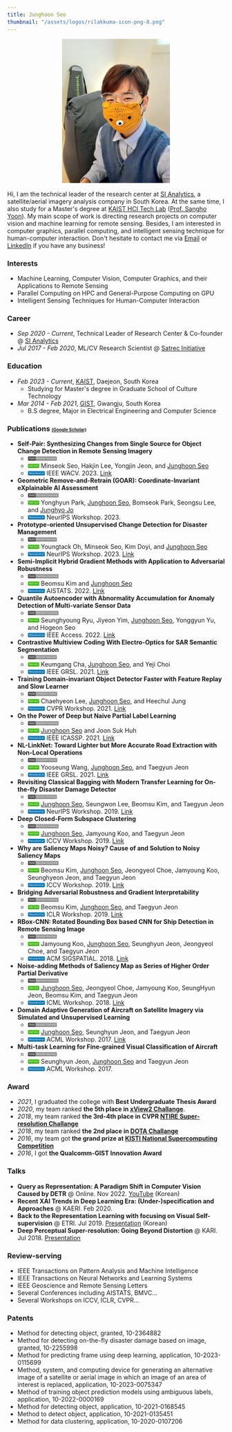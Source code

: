 ```yaml
---
title: Junghoon Seo
thumbnail: "/assets/logos/rilakkuma-icon-png-8.png"
---
```


<div style="text-align: center"><img src="/assets/YN2n7fI_.jpg" width="250" /></div>


Hi, I am the technical leader of the research center at [SI Analytics](https://www.si-analytics.ai/eng), a satellite/aerial imagery analysis company in South Korea. At the same time, I also study for a Master's degree at [KAIST HCI Tech Lab](https://hcitech.org/) ([Prof. Sangho Yoon](http://hcidesigner.weebly.com/)). My main scope of work is directing research projects on computer vision and machine learning for remote sensing. Besides, I am interested in computer graphics, parallel computing, and intelligent sensing technique for human-computer interaction. Don't hesitate to contact me via [Email](mailto:jhseo@si-analytics.ai) or [LinkedIn](https://www.linkedin.com/in/junghoon-seo/) if you have any business!

### Interests
* Machine Learning, Computer Vision, Computer Graphics, and their Applications to Remote Sensing
* Parallel Computing on HPC and General-Purpose Computing on GPU
* Intelligent Sensing Techniques for Human-Computer Interaction

### Career
* *Sep 2020 - Current*, Technical Leader of Research Center & Co-founder @ [SI Analytics](https://www.si-analytics.ai/eng)
* *Jul 2017 - Feb 2020*, ML/CV Research Scientist @ [Satrec Initiative](https://www.satreci.com/)

### Education
* *Feb 2023 - Current*, [KAIST](https://www.kaist.ac.kr/en/), Daejeon, South Korea
  * Studying for Master's degree in Graduate School of Culture Technology
* *Mar 2014 - Feb 2021*, [GIST](https://www.gist.ac.kr/en/main.html), Gwangju, South Korea
  * B.S degree, Major in Electrical Engineering and Computer Science

### Publications <span style="font-size:0.6em;">[(Google Scholar)](https://scholar.google.com/citations?user=9KBQk-YAAAAJ&hl=en)</span>
* **Self-Pair: Synthesizing Changes from Single Source for Object Change Detection in Remote Sensing Imagery**
  - <img height="10" src="/assets/Field-Remote Sensing-lightgrey.svg">
  - <img height="10" src="/assets/-Authors-brightgreen.svg"> Minseok Seo, Hakjin Lee, Yongjin Jeon, and <U>Junghoon Seo</U>
  - <img height="10" src="/assets/-Presented%20at-blue.svg"> IEEE WACV. 2023. [Link](https://openaccess.thecvf.com/content/WACV2023/html/Seo_Self-Pair_Synthesizing_Changes_From_Single_Source_for_Object_Change_Detection_WACV_2023_paper.html)
* **Geometric Remove-and-Retrain (GOAR): Coordinate-Invariant eXplainable AI Assessment**
  - <img height="10" src="/assets/Field-Machine Learning-lightgrey.svg">
  - <img height="10" src="/assets/-Authors-brightgreen.svg"> Yonghyun Park, <U>Junghoon Seo</U>, Bomseok Park, Seongsu Lee, and <U>Junghyo Jo</U>
  - <img height="10" src="/assets/-Presented%20at-blue.svg"> NeurIPS Workshop. 2023.
* **Prototype-oriented Unsupervised Change Detection for Disaster Management**
  - <img height="10" src="/assets/Field-Remote Sensing-lightgrey.svg">
  - <img height="10" src="/assets/-Authors-brightgreen.svg"> Youngtack Oh, Minseok Seo, Kim Doyi, and <U>Junghoon Seo</U>
  - <img height="10" src="/assets/-Presented%20at-blue.svg"> NeurIPS Workshop. 2023. [Link](https://arxiv.org/abs/2310.09759) 
* **Semi-Implicit Hybrid Gradient Methods with Application to Adversarial Robustness**
  - <img height="10" src="/assets/Field-Machine Learning-lightgrey.svg">  
  - <img height="10" src="/assets/-Authors-brightgreen.svg"> Beomsu Kim and <U>Junghoon Seo</U>
  - <img height="10" src="/assets/-Presented%20at-blue.svg"> AISTATS. 2022. [Link](https://arxiv.org/abs/2202.10523)
* **Quantile Autoencoder with Abnormality Accumulation for Anomaly Detection of Multi-variate Sensor Data**
  - <img height="10" src="/assets/Field-Machine Learning-lightgrey.svg"> 
  - <img height="10" src="/assets/-Authors-brightgreen.svg"> Seunghyoung Ryu, Jiyeon Yim, <U>Junghoon Seo</U>, Yonggyun Yu, and Hogeon Seo
  - <img height="10" src="/assets/-Presented%20at-blue.svg"> IEEE Access. 2022. [Link](https://ieeexplore.ieee.org/abstract/document/9810961/)
* **Contrastive Multiview Coding With Electro-Optics for SAR Semantic Segmentation**
  - <img height="10" src="/assets/Field-Remote Sensing-lightgrey.svg">
  - <img height="10" src="/assets/-Authors-brightgreen.svg"> Keumgang Cha, <U>Junghoon Seo</U>, and Yeji Choi
  - <img height="10" src="/assets/-Presented%20at-blue.svg"> IEEE GRSL. 2021. [Link](https://ieeexplore.ieee.org/abstract/document/9537157?casa_token=BKmjojS1rVUAAAAA:fGEfg34u8sfBOI0rtnaq2vs2wNbFGDr3cjH-Hr9zHkKWsNwaa1EsNywaRz62t6V4jABWErGoPg)
* **Training Domain-invariant Object Detector Faster with Feature Replay and Slow Learner**
  - <img height="10" src="/assets/Field-Computer Vision-lightgrey.svg">
  - <img height="10" src="/assets/-Authors-brightgreen.svg"> Chaehyeon Lee, <U>Junghoon Seo</U>, and Heechul Jung
  - <img height="10" src="/assets/-Presented%20at-blue.svg"> CVPR Workshop. 2021. [Link](https://arxiv.org/abs/2105.14693)
* **On the Power of Deep but Naive Partial Label Learning**
  - <img height="10" src="/assets/Field-Machine Learning-lightgrey.svg"> 
  - <img height="10" src="/assets/-Authors-brightgreen.svg"> <U>Junghoon Seo</U> and Joon Suk Huh
  - <img height="10" src="/assets/-Presented%20at-blue.svg"> IEEE ICASSP. 2021. [Link](https://arxiv.org/abs/2010.11600)
* **NL-LinkNet: Toward Lighter but More Accurate Road Extraction with Non-Local Operations**
  - <img height="10" src="/assets/Field-Computer Vision-lightgrey.svg">
  - <img height="10" src="/assets/-Authors-brightgreen.svg"> Yooseung Wang, <U>Junghoon Seo</U>, and Taegyun Jeon
  - <img height="10" src="/assets/-Presented%20at-blue.svg"> IEEE GRSL. 2021. [Link](https://ieeexplore.ieee.org/document/9336223?fbclid=IwAR05z_8K7UWYGS5Wb6kJEg_1BMGC2BpTXsV0bI8cpCqCKeLWAm8UHFXsEOw)
* **Revisiting Classical Bagging with Modern Transfer Learning for On-the-fly Disaster Damage Detector**
  - <img height="10" src="/assets/Field-Remote Sensing-lightgrey.svg">
  - <img height="10" src="/assets/-Authors-brightgreen.svg"> <U>Junghoon Seo</U>, Seungwon Lee, Beomsu Kim, and Taegyun Jeon
  - <img height="10" src="/assets/-Presented%20at-blue.svg"> NeurIPS Workshop. 2019. [Link](https://arxiv.org/abs/1910.01911)
* **Deep Closed-Form Subspace Clustering**
  - <img height="10" src="/assets/Field-Machine Learning-lightgrey.svg"> 
  - <img height="10" src="/assets/-Authors-brightgreen.svg"> <U>Junghoon Seo</U>, Jamyoung Koo, and Taegyun Jeon
  - <img height="10" src="/assets/-Presented%20at-blue.svg"> ICCV Workshop. 2019. [Link](https://arxiv.org/abs/1908.09419)
* **Why are Saliency Maps Noisy? Cause of and Solution to Noisy Saliency Maps**
  - <img height="10" src="/assets/Field-Machine Learning-lightgrey.svg"> 
  - <img height="10" src="/assets/-Authors-brightgreen.svg"> Beomsu Kim, <U>Junghoon Seo</U>, Jeongyeol Choe, Jamyoung Koo, Seunghyeon Jeon, and Taegyun Jeon
  - <img height="10" src="/assets/-Presented%20at-blue.svg"> ICCV Workshop. 2019. [Link](https://arxiv.org/abs/1902.04893)
* **Bridging Adversarial Robustness and Gradient Interpretability**
  - <img height="10" src="/assets/Field-Machine Learning-lightgrey.svg">
  - <img height="10" src="/assets/-Authors-brightgreen.svg"> Beomsu Kim, <U>Junghoon Seo</U>, and Taegyun Jeon
  - <img height="10" src="/assets/-Presented%20at-blue.svg"> ICLR Workshop. 2019. [Link](https://arxiv.org/abs/1903.11626)
* **RBox-CNN: Rotated Bounding Box based CNN for Ship Detection in Remote Sensing Image**
  - <img height="10" src="/assets/Field-Remote Sensing-lightgrey.svg">
  - <img height="10" src="/assets/-Authors-brightgreen.svg"> Jamyoung Koo, <U>Junghoon Seo</U>, Seunghyun Jeon, Jeongyeol Choe, and Taegyun Jeon
  - <img height="10" src="/assets/-Presented%20at-blue.svg"> ACM SIGSPATIAL. 2018. [Link](https://dl.acm.org/citation.cfm?id=3274915)
* **Noise-adding Methods of Saliency Map as Series of Higher Order Partial Derivative**
  - <img height="10" src="/assets/Field-Machine Learning-lightgrey.svg">
  - <img height="10" src="/assets/-Authors-brightgreen.svg"> <U>Junghoon Seo</U>, Jeongyeol Choe, Jamyoung Koo, SeungHyun Jeon, Beomsu Kim, and Taegyun Jeon
  - <img height="10" src="/assets/-Presented%20at-blue.svg"> ICML Workshop. 2018. [Link](https://arxiv.org/abs/1806.03000)
* **Domain Adaptive Generation of Aircraft on Satellite Imagery via Simulated and Unsupervised Learning**
  - <img height="10" src="/assets/Field-Remote Sensing-lightgrey.svg">
  - <img height="10" src="/assets/-Authors-brightgreen.svg"> <U>Junghoon Seo</U>, Seunghyun Jeon, and Taegyun Jeon
  - <img height="10" src="/assets/-Presented%20at-blue.svg"> ACML Workshop. 2017. [Link](https://arxiv.org/abs/1806.03002)
* **Multi-task Learning for Fine-grained Visual Classification of Aircraft**
  - <img height="10" src="/assets/Field-Remote Sensing-lightgrey.svg">
  - <img height="10" src="/assets/-Authors-brightgreen.svg"> Seunghyun Jeon, <U>Junghoon Seo</U> and Taegyun Jeon
  - <img height="10" src="/assets/-Presented%20at-blue.svg"> ACML Workshop. 2017.

### Award
* *2021*, I graduated the college with **Best Undergraduate Thesis Award**
* *2020*, my team ranked **the 5th place in [xView2 Challange](https://xview2.org/)**.
* *2018*, my team ranked **the 3rd-4th place in CVPR [NTIRE Super-resolution Challange](https://data.vision.ee.ethz.ch/cvl/ntire18/)**
* *2018*, my team ranked **the 2nd place in [DOTA Challange](https://captain-whu.github.io/DOTA/)**
* *2016*, my team got **the grand prize at [KISTI National Supercomputing Competition](https://webedu.ksc.re.kr/gallery.es?mid=a30501000000&bid=0008&tag=&b_list=12&act=view&list_no=57&nPage=1&vlist_no_npage=0&keyField=&keyWord=&orderby=)**
* *2016*, I got **the Qualcomm-GIST Innovation Award**

### Talks
* **Query as Representation: A Paradigm Shift in Computer Vision Caused by DETR** @ Online. Nov 2022. [YouTube](https://www.youtube.com/watch?v=7Eq8WyKWjU0&t=3491s) (Korean)
* **Recent XAI Trends in Deep Learning Era: (Under-)specification and Approaches** @ KAERI. Feb 2020.
* **Back to the Representation Learning with focusing on Visual Self-supervision** @ ETRI. Jul 2019. [Presentation](https://drive.google.com/file/d/12vu4arZQQvwT8f7GJLI99_YIJCkl3BL-/view?usp=sharing) (Korean)
* **Deep Perceptual Super-resolution: Going Beyond Distortion** @ KARI. Jul 2018. [Presentation](https://drive.google.com/file/d/1JN0afRsnPfBgKWicPPg4hGKkBiLr_42M/view?usp=sharing)

### Review-serving
* IEEE Transactions on Pattern Analysis and Machine Intelligence
* IEEE Transactions on Neural Networks and Learning Systems
* IEEE Geoscience and Remote Sensing Letters
* Several Conferences including AISTATS, BMVC...
* Several Workshops on ICCV, ICLR, CVPR...

### Patents
* Method for detecting object, granted, 10-2364882
* Method for detecting on-the-fly disaster damage based on image, granted, 10-2255998
* Method for predicting frame using deep learning, application, 10-2023-0115699
* Method, system, and computing device for generating an alternative image of a satellite or aerial image in which an image of an area of interest is replaced, application, 10-2023-0075347
* Method of training object prediction models using ambiguous labels, application, 10-2022-0000169
* Method for detecting object, application, 10-2021-0168545
* Method to detect object, application, 10-2021-0135451
* Method for data clustering, application, 10-2020-0107206
